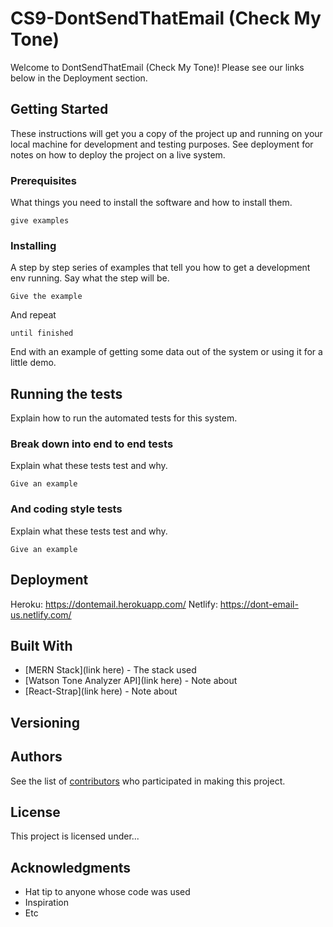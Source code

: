 # CS9-DontSendThatEmail (Check My Tone)
<!-- One paragraph of project description goes here -->
Welcome to DontSendThatEmail (Check My Tone)! Please see our links below in the Deployment section. 

## Getting Started
These instructions will get you a copy of the project up and running on your local machine for development and testing purposes. See deployment for notes on how to deploy the project on a live system.

### Prerequisites
<!-- Will we need this being we are deploying? -->
What things you need to install the software and how to install them.
```
give examples
```

### Installing
A step by step series of examples that tell you how to get a development env running. Say what the step will be.
```
Give the example
```

And repeat
```
until finished
```

End with an example of getting some data out of the system or using it for a little demo.

## Running the tests
Explain how to run the automated tests for this system.

### Break down into end to end tests
Explain what these tests test and why.
```
Give an example
```

### And coding style tests
Explain what these tests test and why.
```
Give an example
```

## Deployment
<!-- Add additional notes about how to deploy this on a live system. -->
Heroku: https://dontemail.herokuapp.com/
Netlify: https://dont-email-us.netlify.com/

## Built With
* [MERN Stack](link here) - The stack used
* [Watson Tone Analyzer API](link here) - Note about
* [React-Strap](link here) - Note about 
<!-- Maybe we touch on context and draft.js?  -->

## Versioning
<!-- Not sure if we need or want? -->

## Authors
See the list of [contributors](https://github.com/Lambda-School-Labs/CS9-DontSendThatEmail/graphs/contributors) who participated in making this project. 

## License
<!-- Not sure if we need or want? -->
This project is licensed under... 

## Acknowledgments
* Hat tip to anyone whose code was used
* Inspiration
* Etc